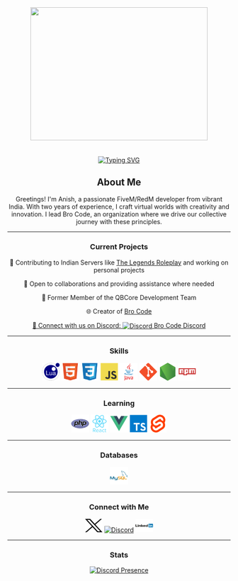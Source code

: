 <div align="center">

  <img src="https://github.com/AnishBplayz/AnishBplayz/assets/91739770/28644681-4d07-4db5-b540-bc1b0c6c0dd6" width="400px" height="300px" />

  <br>
  <br>
  
  <a href="https://git.io/typing-svg"><img src="https://readme-typing-svg.demolab.com?font=Teko&size=40&pause=1000&color=F74CED&center=true&vCenter=true&random=false&width=435&lines=Hello%2C+I+am+AnishBplayz" alt="Typing SVG" align="center" /></a>

  <h2 align="center">About Me</h2>
  <p align="center">Greetings! I'm Anish, a passionate FiveM/RedM developer from vibrant India. With two years of experience, I craft virtual worlds with creativity and innovation. I lead Bro Code, an organization where we drive our collective journey with these principles.</p>

  ---

  <h3 align="center">Current Projects</h3>
  
  <p align="center">🚀 Contributing to Indian Servers like <a href="https://discord.gg/the-legend-s-roleplay-878666249528287243">The Legends Roleplay</a> and working on personal projects</p>
  <p align="center">🤝 Open to collaborations and providing assistance where needed</p>
  <p align="center">🔧 Former Member of the QBCore Development Team</p>
  <p align="center">🌐 Creator of <a href="https://github.com/TeamBroCode"> Bro Code</p>
  <p align="center">📡 Connect with us on Discord: <a href="https://discord.gg/brocode"><img src="https://raw.githubusercontent.com/rahuldkjain/github-profile-readme-generator/master/src/images/icons/Social/discord.svg" alt="Discord" height="20" width="20" align="center"> Bro Code Discord</a></p>

  ---

  <h3 align="center">Skills</h3>
  
  <p align="center">
    <img src="https://github.com/devicons/devicon/blob/master/icons/lua/lua-original-wordmark.svg" alt="LUA" height="40">
    <img src="https://github.com/devicons/devicon/raw/master/icons/html5/html5-original.svg" alt="HTML5" height="40">
    <img src="https://github.com/devicons/devicon/raw/master/icons/css3/css3-original.svg" alt="CSS3" height="40">
    <img src="https://github.com/devicons/devicon/blob/master/icons/javascript/javascript-original.svg" alt="JavaScript" height="40">
    <img src="https://github.com/devicons/devicon/blob/master/icons/java/java-original-wordmark.svg" alt="Java" height="40">
    <img src="https://github.com/devicons/devicon/blob/master/icons/git/git-original.svg" alt="Git" height="40">
    <img src="https://github.com/devicons/devicon/blob/master/icons/nodejs/nodejs-original.svg" alt="Node.js" height="40">
    <img src="https://github.com/devicons/devicon/blob/master/icons/npm/npm-original-wordmark.svg" alt="NPM" height="40">
  </p>

  ---

  <h3 align="center">Learning</h3>

  <p align="center">
    <img src="https://github.com/devicons/devicon/blob/master/icons/php/php-original.svg" alt="PHP" height="40">
    <img src="https://github.com/devicons/devicon/blob/master/icons/react/react-original-wordmark.svg" alt="React.js" height="40">
    <img src="https://github.com/devicons/devicon/blob/master/icons/vuejs/vuejs-original.svg" alt="Vue.js" height="40">
    <img src="https://github.com/devicons/devicon/blob/master/icons/typescript/typescript-original.svg" alt="TypeScript" height="40">
    <img src="https://github.com/devicons/devicon/blob/master/icons/svelte/svelte-original.svg" alt="TypeScript" height="40">
  </p>

  ---

  <h3 align="center">Databases</h3>

  <p align="center">
    <img src="https://github.com/devicons/devicon/blob/master/icons/mysql/mysql-original-wordmark.svg" alt="MySQL" height="40">
  </p>

  ---

  <h3 align="center">Connect with Me</h3>

  <p align="center">
    <a href="https://twitter.com/anishbhutra" target="_blank"><img src="https://github.com/devicons/devicon/blob/master/icons/twitter/twitter-original.svg" alt="Twitter" height="30" width="40"></a>
    <a href="https://discord.gg/brocode" target="_blank"><img src="https://raw.githubusercontent.com/rahuldkjain/github-profile-readme-generator/master/src/images/icons/Social/discord.svg" alt="Discord" height="30" width="40"></a>
    <a href="https://www.linkedin.com/in/christian-bennett-4a79a3191/" target="_blank"><img src="https://github.com/devicons/devicon/blob/master/icons/linkedin/linkedin-original-wordmark.svg" alt="LinkedIn" height="30" width="40"></a>
  </p>

  ---

  <h3 align="center">Stats</h3>

  [![Discord Presence](https://lanyard.cnrad.dev/api/890462974576295978)](https://discord.com/users/890462974576295978)

</div>
